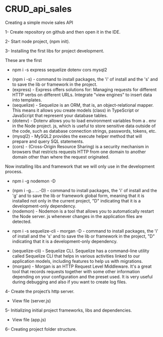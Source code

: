 # CRUD_api_sales
Creating a simple movie sales API


1- Create repository on github and then open it in the IDE.

2- Start node project, (npm init).

3- Installing the first libs for project development.

These are the first
* npm i -s express sequelize dotenv cors mysql2
- (npm i -s) - command to install packages, the 'i' of install and the 's' and to save the lib or framework in the project.
- (express) - Express offers solutions for: Managing requests for different HTTP verbs on different URLs. 
            Integrate "view engines" to insert data into templates.
- (sequelize) - Sequelize is an ORM, that is, an object-relational mapper. This means it allows you 
              create models (class) in TypeScript or JavaScript that represent your database tables.
- (dotenv) - Dotenv allows you to load environment variables from a . env in the Node project. js, which is useful 
             to store sensitive data outside of the code, such as database connection strings, passwords, 
             tokens, etc. 
- (mysql2) - MySQL2 provides the execute helper method that will prepare and query SQL statements.
- (cors) - (Cross-Origin Resource Sharing) is a security mechanism in browsers that restricts requests 
           HTTP from one domain to another domain other than where the request originated.

Now installing libs and framework that we will only use in the development process.
* npm i -g nodemon -D
- (npm i -g... ...-D) - command to install packages, the 'i' of install and the 'g' and to save the lib or framework
                        global form, meaning that it is installed not only in the current project, "D" indicating that it is
                        a development-only dependency.
- (nodemon) - Nodemon is a tool that allows you to automatically restart the Node server. js whenever changes 
            in the application files are detected.
* npm i -s sequelize-cli - morgan -D - command to install packages, the 'i' of install and the 's' and to save the lib or 
                         framework in the project, "D" indicating that it is a development-only dependency.
- (sequelize-cli) - Sequelize CLI. Sequelize has a command-line utility called Sequelize CLI that helps 
                  in various activities linked to our application models, including features to help us 
                  with migrations.
- (morgan) - Morgan is an HTTP Request Level Middleware. It's a great tool that records requests together 
           with some other information depending on your configuration and the preset used. It is very useful during 
           debugging and also if you want to create log files.

4- Create the project’s http server.
- View file (server.js)

5- Initializing initial project frameworks, libs and dependencies.
- View file (app.js)

6- Creating project folder structure.